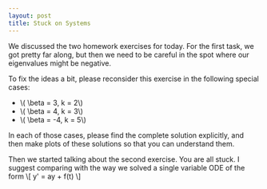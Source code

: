 ```yaml
---
layout: post
title: Stuck on Systems
---
```


We discussed the two homework exercises for today. For the first task, we got
pretty far along, but then we need to be careful in the spot where our eigenvalues
might be negative.

To fix the ideas a bit, please reconsider this exercise in the following special
cases:

  * \\( \beta = 3, k = 2\\)
  * \\( \beta = 4, k = 3\\)
  * \\( \beta = -4, k = 5\\)

In each of those cases, please find the complete solution explicitly, and then
make plots of these solutions so that you can understand them.

Then we started talking about the second exercise. You are all stuck. I suggest
comparing with the way we solved a single variable ODE of the form
\\[ y' = ay + f(t) \\]
